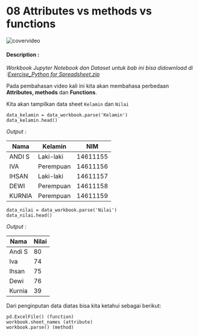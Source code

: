 # 08 Attributes vs methods vs functions

![covervideo](http://bit.ly/makeaicovervideo)

#### **Description :**
_Workbook Jupyter Notebook dan Dataset untuk bab ini bisa didownload di :[Exercise_Python for Spreadsheet.zip](https://drive.google.com/file/d/1WlpXDBTwluGYoV0crZ4fBtXglicXtS-A/view?usp=sharing)_

Pada pembahasan video kali ini kita akan membahasa perbedaan **Attributes, methods** dan **Functions**. 

Kita akan tampilkan data sheet ```Kelamin``` dan ```Nilai```
```
data_kelamin = data_workbook.parse('Kelamin')
data_kelamin.head()
```
*Output :*

| Nama    | Kelamin   | NIM      |
|---------|-----------|----------|
| ANDI  S | Laki-laki | 14611155 |
| IVA     | Perempuan | 14611156 |
| IHSAN   | Laki-laki | 14611157 |
| DEWI    | Perempuan | 14611158 |
| KURNIA  | Perempuan | 14611159 |
```
data_nilai = data_workbook.parse('Nilai')
data_nilai.head()
```
*Output :*

| Nama   | Nilai |
|--------|-------|
| Andi S | 80    |
| Iva    | 74    |
| Ihsan  | 75    |
| Dewi   | 76    |
| Kurnia | 39    |

Dari penginputan data diatas bisa kita ketahui sebagai berikut:
```
pd.ExcelFile() (function)
workbook.sheet_names (attribute)
workbook.parse() (method)
```